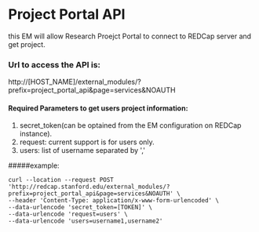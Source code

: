 # Project Portal API
this EM will allow Research Proejct Portal to connect to REDCap server and get project.

### Url to access the API is: 
http://[HOST_NAME]/external_modules/?prefix=project_portal_api&page=services&NOAUTH

#### Required Parameters to get users project information:
1. secret_token(can be optained from the EM configuration on REDCap instance).
2. request: current support is for users only. 
3. users: list of username separated by ','


#####example: 
```
curl --location --request POST 'http://redcap.stanford.edu/external_modules/?prefix=project_portal_api&page=services&NOAUTH' \
--header 'Content-Type: application/x-www-form-urlencoded' \
--data-urlencode 'secret_token=[TOKEN]' \
--data-urlencode 'request=users' \
--data-urlencode 'users=username1,username2'
```